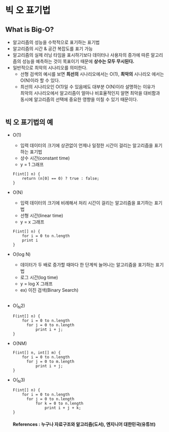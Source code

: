 # 빅 오 표기법
## What is Big-O?
- 알고리즘의 성능을 수학적으로 표기하는 표기법
- 알고리즘의 시간 & 공간 복잡도를 표기 가능
- 알고리즘의 실제 러닝 타임을 표시하기보다 데이터나 사용자의 증가에 따른 알고리즘의 성능을 예측하는 것이 목표이기 때문에 **상수는 모두 무시된다.**
- 일반적으로 최악의 시나리오를 의미한다.
  - 선형 검색의 예시를 보면 **최선의** 시나리오에서는 O(1), **최악의** 시나리오 에서는 O(N)이라 할 수 있다.
  - 최선의 시나리오인 O(1)일 수 있음에도 대부분 O(N)이라 설명하는 이유가<br> 최악의 시나리오에서 알고리즘이 얼마나 비효율적인지 알면 최악을 대비함과 동시에 알고리즘의 선택에 중요한 영향을 미칠 수 있기 때문이다.
<br><br>

## 빅 오 표기법의 예
- O(1)
  - 입력 데이터의 크기에 상관없이 언제나 일정한 시간이 걸리는 알고리즘을 표기하는 표기법
  - 상수 시간(constant time)
  - y = 1 그래프
  ```
  F(int[] n) {
      return (n[0] == 0) ? true : false;
  }
  ```

- O(N)
  - 입력 데이터의 크기에 비례해서 처리 시간이 걸리는 알고리즘을 표기하는 표기법
  - 선형 시간(linear time)
  - y = x 그래프
  ```
  F(int[] n) {
      for i = 0 to n.length
      print i
  }
  ```

- O(log N)
  - 데이터가 두 배로 증가할 때마다 한 단계씩 늘어나는 알고리즘을 표기하는 표기법
  -  로그 시간(log time)
  -  y = log X 그래프
  -  ex) 이진 검색(Binary Search)
<br><br>

- O(<sub>N</sub>2)
  ```
  F(int[] n) {
      for i = 0 to n.length
        for j = 0 to n.length
            print i + j;
  }
  ```

- O(NM)
  ```
  F(int[] n, int[] m) {
      for i = 0 to n.length
        for j = 0 to m.length
            print i + j;
  }
  ```

- O(<sub>N</sub>3)
  ```
  F(int[] n) {
      for i = 0 to n.length
        for j = 0 to n.length
            for k = 0 to n.length
                print i + j + k;
  }
  ```
  
  #### References : 누구나 자료구조와 알고리즘(도서), 엔지니어 대한민국(유튜브)
